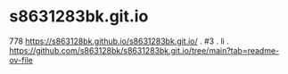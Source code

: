 # s8631283bk.git.io
778
https://s863128bk.github.io/s8631283bk.git.io/
.
#3
.
li
.
https://github.com/s863128bk/s8631283bk.git.io/tree/main?tab=readme-ov-file
